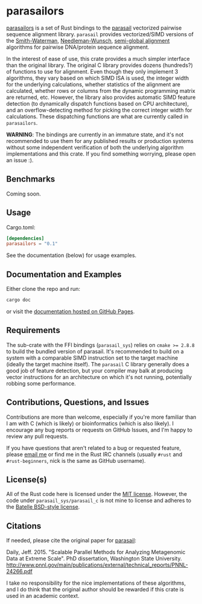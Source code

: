 # parasailors

[parasailors](https://github.com/dikaiosune/parasailors) is a set of Rust bindings to the [parasail](https://github.com/jeffdaily/parasail) vectorized pairwise sequence alignment library. `parasail` provides vectorized/SIMD versions of the [Smith-Waterman](https://en.wikipedia.org/wiki/Smith%E2%80%93Waterman_algorithm), [Needleman-Wunsch](https://en.wikipedia.org/wiki/Needleman%E2%80%93Wunsch_algorithm), [semi-global alignment](https://en.wikipedia.org/wiki/Sequence_alignment#Global_and_local_alignments) algorithms for pairwise DNA/protein sequence alignment.

In the interest of ease of use, this crate provides a much simpler interface than the original library. The original C library provides dozens (hundreds?) of functions to use for alignment. Even though they only implement 3 algorithms, they vary based on which SIMD ISA is used, the integer width for the underlying calculations, whether statistics of the alignment are calculated, whether rows or columns from the dynamic programming matrix are returned, etc. However, the library also provides automatic SIMD feature detection (to dynamically dispatch functions based on CPU architecture), and an overflow-detecting method for picking the correct integer width for calculations. These dispatching functions are what are currently called in `parasailors`.

**WARNING**: The bindings are currently in an immature state, and it's not recommended to use them for any published results or production systems without some independent verification of both the underlying algorithm implementations and this crate. If you find something worrying, please open an issue :).

## Benchmarks

Coming soon.

## Usage

Cargo.toml:

```toml
[dependencies]
parasailors = "0.1"
```

See the documentation (below) for usage examples.

## Documentation and Examples

Either clone the repo and run:

```bash
cargo doc
```

or visit the [documentation hosted on GitHub Pages](https://dikaiosune.github.io/parasailors).

## Requirements

The sub-crate with the FFI bindings (`parasail_sys`) relies on `cmake >= 2.8.8` to build the bundled version of parasail. It's recommended to build on a system with a comparable SIMD instruction set to the target machine (ideally the target machine itself). The `parasail` C library generally does a good job of feature detection, but your compiler may balk at producing vector instructions for an architecture on which it's not running, potentially robbing some performance.

## Contributions, Questions, and Issues

Contributions are more than welcome, especially if you're more familiar than I am with C (which is likely) or bioinformatics (which is also likely). I encourage any bug reports or requests on GitHub Issues, and I'm happy to review any pull requests.

If you have questions that aren't related to a bug or requested feature, please [email me](adam.n.perry@gmail.com) or find me in the Rust IRC channels (usually `#rust` and `#rust-beginners`, nick is the same as GitHub username).

## License(s)

All of the Rust code here is licensed under the [MIT license](https://opensource.org/licenses/MIT). However, the code under `parasail_sys/parasail_c` is not mine to license and adheres to the [Batelle BSD-style license](https://github.com/jeffdaily/parasail/blob/master/README.md#license-battelle-bsd-style).

## Citations

If needed, please cite the original paper for [parasail](https://github.com/jeffdaily/parasail/):

Daily, Jeff. 2015. "Scalable Parallel Methods for Analyzing Metagenomic Data at Extreme Scale". PhD dissertation, Washington State University.  http://www.pnnl.gov/main/publications/external/technical_reports/PNNL-24266.pdf

I take no responsibility for the nice implementations of these algorithms, and I do think that the original author should be rewarded if this crate is used in an academic context.
